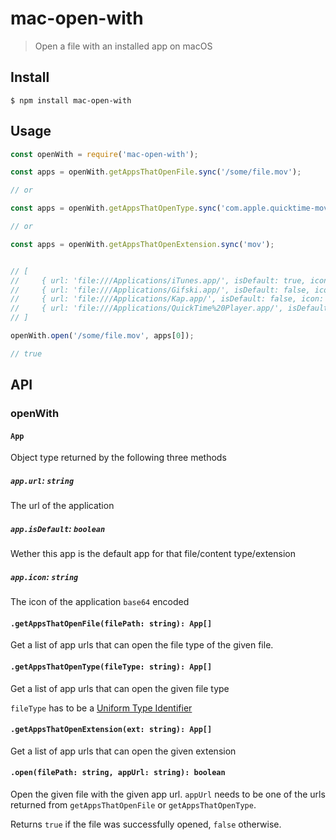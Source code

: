 # mac-open-with

> Open a file with an installed app on macOS

## Install

```
$ npm install mac-open-with
```

## Usage

```js
const openWith = require('mac-open-with');

const apps = openWith.getAppsThatOpenFile.sync('/some/file.mov');

// or

const apps = openWith.getAppsThatOpenType.sync('com.apple.quicktime-movie');

// or

const apps = openWith.getAppsThatOpenExtension.sync('mov');


// [
//     { url: 'file:///Applications/iTunes.app/', isDefault: true, icon: '...' },
//     { url: 'file:///Applications/Gifski.app/', isDefault: false, icon: '...' },
//     { url: 'file:///Applications/Kap.app/', isDefault: false, icon: '...' },
//     { url: 'file:///Applications/QuickTime%20Player.app/', isDefault: false, icon: '...' }
// ]

openWith.open('/some/file.mov', apps[0]);

// true
```


## API

### openWith

#### `App`

Object type returned by the following three methods

##### `app.url`: `string`

The url of the application

##### `app.isDefault`: `boolean`

Wether this app is the default app for that file/content type/extension

##### `app.icon`: `string`

The icon of the application `base64` encoded

#### `.getAppsThatOpenFile(filePath: string): App[]`

Get a list of app urls that can open the file type of the given file.

#### `.getAppsThatOpenType(fileType: string): App[]`

Get a list of app urls that can open the given file type

`fileType` has to be a [Uniform Type Identifier](https://en.wikipedia.org/wiki/Uniform_Type_Identifier)

#### `.getAppsThatOpenExtension(ext: string): App[]`

Get a list of app urls that can open the given extension

#### `.open(filePath: string, appUrl: string): boolean`

Open the given file with the given app url. `appUrl` needs to be one of the urls returned from `getAppsThatOpenFile` or `getAppsThatOpenType`.

Returns `true` if the file was successfully opened, `false` otherwise.
